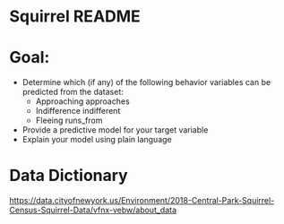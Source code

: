 # Squirrel README

# Goal: 

- Determine which (if any) of the following behavior variables can be predicted from the dataset:
  - Approaching 	approaches
  - Indifference indifferent
  - Fleeing    runs_from
- Provide a predictive model for your target variable
- Explain your model using plain language

# Data Dictionary

https://data.cityofnewyork.us/Environment/2018-Central-Park-Squirrel-Census-Squirrel-Data/vfnx-vebw/about_data

